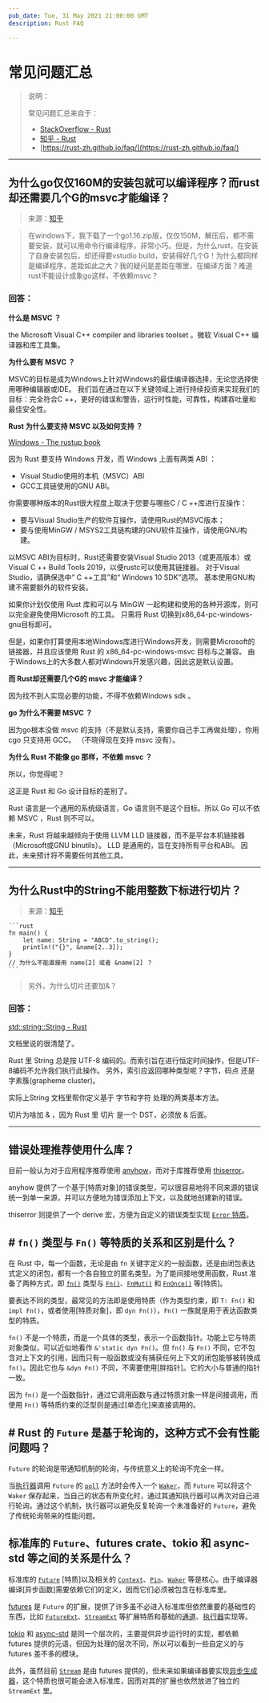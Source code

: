 ```yaml
---
pub_date: Tue, 31 May 2021 21:00:00 GMT
description: Rust FAQ

---
```


# 常见问题汇总

> 说明：
>
> 常见问题汇总来自于：
> - [StackOverflow - Rust](https://stackoverflow.com/questions/tagged/rust?tab=Votes)
> - [知乎 - Rust](https://www.zhihu.com/topic/19674381/hot)
> - [https://rust-zh.github.io/faq/](https://rust-zh.github.io/faq/)


---

## 为什么go仅仅160M的安装包就可以编译程序？而rust却还需要几个G的msvc才能编译？

> 来源：[知乎](https://www.zhihu.com/question/458838401)

> 在windows下，我下载了一个go1.16.zip版，仅仅150M，解压后，都不需要安装，就可以用命令行编译程序，非常小巧。但是，为什么rust，在安装了自身安装包后，却还得要vstudio build，安装得好几个G！为什么都同样是编译程序，差距如此之大？我的疑问是差距在哪里，在编译方面？难道rust不能设计成象go这样，不依赖msvc？

### 回答：

**什么是 MSVC ？**

the Microsoft Visual C++ compiler and libraries toolset 。微软 Visual C++ 编译器和库工具集。

**为什么要有 MSVC ？**

MSVC的目标是成为Windows上针对Windows的最佳编译器选择，无论您选择使用哪种编辑器或IDE。 我们旨在通过在以下关键领域上进行持续投资来实现我们的目标：完全符合C ++，更好的错误和警告，运行时性能，可靠性，构建吞吐量和最佳安全性。

**Rust 为什么要支持 MSVC 以及如何支持 ？**

[Windows - The rustup book](https://link.zhihu.com/?target=https%3A//rust-lang.github.io/rustup/installation/windows.html)

因为 Rust 要支持 Windows 开发，而 Windows 上面有两类 ABI ：

- Visual Studio使用的本机（MSVC）ABI
- GCC工具链使用的GNU ABI。

你需要哪种版本的Rust很大程度上取决于您要与哪些C / C ++库进行互操作：

- 要与Visual Studio生产的软件互操作，请使用Rust的MSVC版本；
- 要与使用MinGW / MSYS2工具链构建的GNU软件互操作，请使用GNU构建。

以MSVC ABI为目标时，Rust还需要安装Visual Studio 2013（或更高版本）或Visual C ++ Build Tools 2019，以便rustc可以使用其链接器。 对于Visual Studio，请确保选中“ C ++工具”和“ Windows 10 SDK”选项。 基本使用GNU构建不需要额外的软件安装。

如果你计划仅使用 Rust 库和可以与 MinGW 一起构建和使用的各种开源库，则可以完全避免使用Microsoft 的工具。 只需将 Rust 切换到x86_64-pc-windows-gnu目标即可。

但是，如果你打算使用本地Windows库进行Windows开发，则需要Microsoft的链接器，并且应该使用 Rust 的 x86_64-pc-windows-msvc 目标与之兼容。 由于Windows上的大多数人都对Windows开发感兴趣，因此这是默认设置。

**而 Rust却还需要几个G的 msvc 才能编译？**

因为找不到人实现必要的功能，不得不依赖Windows sdk 。

**go 为什么不需要 MSVC ？**

因为go根本没做 msvc 的支持（不是默认支持，需要你自己手工再做处理），你用 cgo 只支持用 GCC。 （不晓得现在支持 msvc 没有）。

**为什么 Rust 不能像 go 那样，不依赖 msvc ？**

所以，你觉得呢？

这正是 Rust 和 Go 设计目标的差别了。

Rust 语言是一个通用的系统级语言，Go 语言则不是这个目标。所以 Go 可以不依赖 MSVC ，Rust 则不可以。

未来，Rust 将越来越倾向于使用 LLVM LLD 链接器，而不是平台本机链接器（Microsoft或GNU binutils）。 LLD 是通用的，旨在支持所有平台和ABI。 因此，未来预计将不需要任何其他工具。

---

## 为什么Rust中的String不能用整数下标进行切片？

> 来源：[知乎](https://www.zhihu.com/question/458788810)

    ```rust
    fn main() {
        let name: String = "ABCD".to_string();
        println!("{}", &name[2..3]);
    }
    // 为什么不能直接用 name[2] 或者 &name[2] ？
    ```

> 另外，为什么切片还要加&？

### 回答：

[std::string::String - Rust](https://doc.rust-lang.org/std/string/struct.String.html#utf-8)

文档里说的很清楚了。

Rust 里 String 总是按 UTF-8 编码的。而索引旨在进行恒定时间操作，但是UTF-8编码不允许我们执行此操作。 另外，索引应返回哪种类型呢？字节，码点 还是 字素簇(grapheme cluster)。

实际上String 文档里帮你定义基于 字节和字符 处理的两类基本方法。

切片为啥加 & ，因为 Rust 里 切片 是一个 DST，必须放 & 后面。

---

## 错误处理推荐使用什么库？

目前一般认为对于应用程序推荐使用 [anyhow]，而对于库推荐使用 [thiserror]。

anyhow 提供了一个基于[特质对象]的错误类型，可以很容易地将不同来源的错误统一到单一来源，并可以方便地为错误添加上下文，以及就地创建新的错误。

thiserror 则提供了一个 derive 宏，方便为自定义的错误类型实现 [`Error` 特质][error-trait]。

[anyhow]: https://crates.io/crates/anyhow
[thiserror]: https://crates.io/crates/thiserror
[error-trait]: https://doc.rust-lang.org/std/error/trait.Error.html


## # `fn()` 类型与 `Fn()` 等特质的关系和区别是什么？

在 Rust 中，每一个函数，无论是由 `fn` 关键字定义的一般函数，还是由闭包表达式定义的闭包，都有一个各自独立的匿名类型。为了能间接地使用函数，Rust 准备了两种方式，即 [`fn()`][fn] 类型与 [`Fn()`][Fn-trait]、[`FnMut()`][FnMut-trait] 和 [`FnOnce()`][FnOnce-trait] 等[特质]。

要表达不同的类型，最常见的方法即是使用特质（作为类型约束，即 `T: Fn()` 和 `impl Fn()`，或者使用[特质对象]，即 `dyn Fn()`），`Fn()` 一族就是用于表达函数类型的特质。

`fn()` 不是一个特质，而是一个具体的类型，表示一个函数指针。功能上它与特质对象类似，可以近似地看作 `&'static dyn Fn()`。但 `fn()` 与 `Fn()` 不同，它不包含对上下文的引用，因而只有一般函数或没有捕获任何上下文的闭包能够被转换成 `fn()`。因此它也与 `&dyn Fn()` 不同，不需要使用[胖指针]。它的大小与普通的指针一致。

因为 `fn()` 是一个函数指针，通过它调用函数与通过特质对象一样是间接调用，而使用 `Fn()` 等特质约束的泛型则是通过[单态化]来直接调用的。


[fn]: https://doc.rust-lang.org/std/primitive.fn.html
[Fn-trait]: https://doc.rust-lang.org/std/ops/trait.Fn.html
[FnMut-trait]: https://doc.rust-lang.org/std/ops/trait.FnMut.html
[FnOnce-trait]: https://doc.rust-lang.org/std/ops/trait.FnOnce.html

## # Rust 的 `Future` 是基于轮询的，这种方式不会有性能问题吗？

`Future` 的轮询是带通知机制的轮询，与传统意义上的轮询不完全一样。

当[执行器](<> "executor")调用 `Future` 的 [`poll`][poll] 方法时会传入一个 [`Waker`][waker]，而 `Future` 可以将这个 `Waker` 保存起来，当自己的状态有所变化时，通过其通知执行器可以再次对自己进行轮询。通过这个机制，执行器可以避免反复轮询一个未准备好的 `Future`，避免了传统轮询带来的性能问题。


[poll]: https://doc.rust-lang.org/std/future/trait.Future.html#tymethod.poll
[waker]: https://doc.rust-lang.org/std/task/struct.Waker.html

## 标准库的 `Future`、futures crate、tokio 和 async-std 等之间的关系是什么？

标准库的 [`Future`][future] [特质]以及相关的 [`Context`][context]、[`Pin`][pin]、[`Waker`][waker] 等是核心。由于编译器编译[异步函数]需要依赖它们的定义，因而它们必须被包含在标准库里。

[futures] 是 `Future` 的扩展，提供了许多虽不必进入标准库但依然重要的基础性的东西，比如 [`FutureExt`][future-ext]、[`StreamExt`][stream-ext] 等扩展特质和基础的[通道][channel]、[执行器][executor]实现等。

[tokio] 和 [async-std] 是同一个层次的，主要提供异步运行时的实现，都依赖 futures 提供的元语，但因为处理的层次不同，所以可以看到一些自定义的与 futures 差不多的模块。

此外，虽然目前 [`Stream`][stream] 是由 futures 提供的，但未来如果编译器要实现[异步生成器][generator]，这个特质也很可能会进入标准库，因而对其的扩展也依然放进了独立的 `StreamExt` 里。


[future]: https://doc.rust-lang.org/std/future/trait.Future.html
[context]: https://doc.rust-lang.org/std/task/struct.Context.html
[pin]: https://doc.rust-lang.org/std/pin/struct.Pin.html
[waker]: https://doc.rust-lang.org/std/task/struct.Waker.html

[futures]: https://crates.io/crates/futures
[future-ext]: https://docs.rs/futures/0.3/futures/future/trait.FutureExt.html
[stream]: https://docs.rs/futures/0.3/futures/stream/trait.Stream.html
[stream-ext]: https://docs.rs/futures/0.3/futures/stream/trait.StreamExt.html
[channel]: https://docs.rs/futures/0.3/futures/channel/index.html
[executor]: https://docs.rs/futures/0.3/futures/executor/index.html

[tokio]: https://crates.io/crates/tokio
[async-std]: https://crates.io/crates/async-std

[generator]: https://rust-lang.github.io/rfcs/2394-async_await.html#generators-and-streams "async generator"


